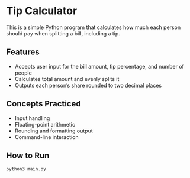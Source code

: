 # Tip Calculator

This is a simple Python program that calculates how much each person should pay when splitting a bill, including a tip.

## Features

- Accepts user input for the bill amount, tip percentage, and number of people
- Calculates total amount and evenly splits it
- Outputs each person’s share rounded to two decimal places

## Concepts Practiced

- Input handling
- Floating-point arithmetic
- Rounding and formatting output
- Command-line interaction

## How to Run

```bash
python3 main.py
